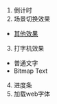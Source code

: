1. 倒计时
2. 场景切换效果
  - [其他效果](https://photonstorm.github.io/phaser3-docs/Phaser.Cameras.Scene2D.Effects.html)
3. 打字机效果
  - 普通文字
  - Bitmap Text
4. 进度条
5. 加载web字体
